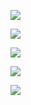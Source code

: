 ![](https://github-profile-summary-cards.vercel.app/api/cards/profile-details?username=stack-wuh&theme=github_dark)

![](https://github-profile-summary-cards.vercel.app/api/cards/repos-per-language?username=stack-wuh&theme=github_dark)

![](https://github-profile-summary-cards.vercel.app/api/cards/most-commit-language?username=stack-wuh&theme=github_dark)

![](https://github-profile-summary-cards.vercel.app/api/cards/stats?username=stack-wuh&theme=github_dark)

![](https://github-profile-summary-cards.vercel.app/api/cards/productive-time?username=stack-wuh&theme=github_dark)